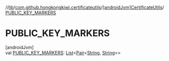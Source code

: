 //[lib](../../../index.md)/[com.github.hongkongkiwi.certificateutils](../index.md)/[[androidJvm]CertificateUtils](index.md)/[PUBLIC_KEY_MARKERS](-p-u-b-l-i-c_-k-e-y_-m-a-r-k-e-r-s.md)

# PUBLIC_KEY_MARKERS

[androidJvm]\
val [PUBLIC_KEY_MARKERS](-p-u-b-l-i-c_-k-e-y_-m-a-r-k-e-r-s.md): [List](https://kotlinlang.org/api/latest/jvm/stdlib/kotlin.collections/-list/index.html)&lt;[Pair](https://kotlinlang.org/api/latest/jvm/stdlib/kotlin/-pair/index.html)&lt;[String](https://kotlinlang.org/api/latest/jvm/stdlib/kotlin/-string/index.html), [String](https://kotlinlang.org/api/latest/jvm/stdlib/kotlin/-string/index.html)&gt;&gt;
